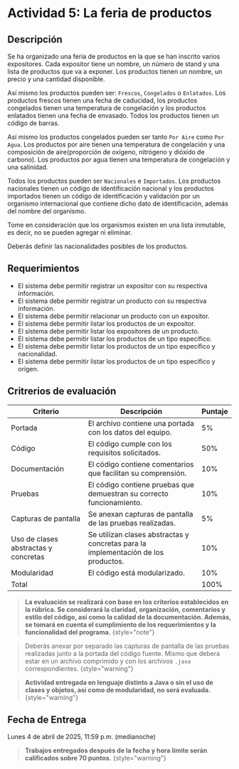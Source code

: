 # Actividad 5: La feria de productos

## Descripción

Se ha organizado una feria de productos en la que se han inscrito varios expositores. Cada expositor tiene un nombre, un
número de stand y una lista de productos que va a exponer. Los productos tienen un nombre, un precio y una cantidad
disponible.

Así mismo los productos pueden ser: `Frescos`, `Congelados` o `Enlatados`. Los productos frescos tienen una fecha de
caducidad, los productos congelados tienen una temperatura de congelación y los productos enlatados tienen una fecha de
envasado. Todos los productos tienen un código de barras.

Así mismo los productos congelados pueden ser tanto `Por Aire` como `Por Agua`. Los productos por aire tienen una
temperatura de congelación y una composición de aire(proporción de oxígeno, nitrógeno y dióxido de carbono). Los
productos por agua tienen una temperatura de congelación y una salinidad.

Todos los productos pueden ser `Nacionales` e `Importados`. Los productos nacionales tienen un código de identificación
nacional y los productos importados tienen un código de identificación y validación por un organismo internacional que
contiene dicho dato de identificación, además del nombre del organismo.

Tome en consideración que los organismos existen en una lista inmutable, es decir, no se pueden agregar ni eliminar.

Deberás definir las nacionalidades posibles de los productos.

## Requerimientos

* El sistema debe permitir registrar un expositor con su respectiva información.
* El sistema debe permitir registrar un producto con su respectiva información.
* El sistema debe permitir relacionar un producto con un expositor.
* El sistema debe permitir listar los productos de un expositor.
* El sistema debe permitir listar los expositores de un producto.
* El sistema debe permitir listar los productos de un tipo específico.
* El sistema debe permitir listar los productos de un tipo específico y nacionalidad.
* El sistema debe permitir listar los productos de un tipo específico y origen.

## Critrerios de evaluación

| Criterio                             | Descripción                                                                        | Puntaje |
|--------------------------------------|------------------------------------------------------------------------------------|---------|
| Portada                              | El archivo contiene una portada con los datos del equipo.                          | 5%      |
| Código                               | El código cumple con los requisitos solicitados.                                   | 50%     |
| Documentación                        | El código contiene comentarios que facilitan su comprensión.                       | 10%     |
| Pruebas                              | El código contiene pruebas que demuestran su correcto funcionamiento.              | 10%     |
| Capturas de pantalla                 | Se anexan capturas de pantalla de las pruebas realizadas.                          | 5%      |
| Uso de clases abstractas y concretas | Se utilizan clases abstractas y concretas para la implementación de los productos. | 10%     |
| Modularidad                          | El código está modularizado.                                                       | 10%     |
| Total                                |                                                                                    | 100%    |

> **La evaluación se realizará con base en los criterios establecidos en la rúbrica. Se considerará la claridad,
> organización, comentarios y estilo del código, así como la calidad de la documentación. Además, se tomará en cuenta
> el cumplimiento de los requerimientos y la funcionalidad del programa.**
> {style="note"}

> Deberás anexar por separado las capturas de pantalla de las pruebas realizadas junto a la portada del código fuente.
> Mismo que debera estar en un archivo comprimido y con los archivos `.java` correspondientes.
> {style="warning"}

> **Actividad entregada en lenguaje distinto a Java o sin el uso de clases y objetos, así como de modularidad, no será
> evaluada.**
> {style="warning"}

## Fecha de Entrega

Lunes 4 de abril de 2025, 11:59 p.m. (medianoche)

> **Trabajos entregados después de la fecha y hora límite serán calificados sobre 70 puntos.**
> {style="warning"}